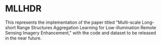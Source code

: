 # MLLHDR
This represents the implementation of the paper titled "Multi-scale Long-short Range Structures Aggregation Learning for Low-illumination Remote Sensing Imagery Enhancement," with the code and dataset to be released in the near future.
